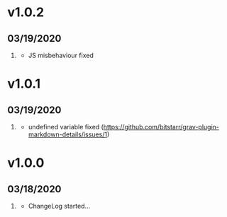 # v1.0.2
## 03/19/2020

1. [](#bugfix)
    * JS misbehaviour fixed

# v1.0.1
## 03/19/2020

1. [](#bugfix)
    * undefined variable fixed (https://github.com/bitstarr/grav-plugin-markdown-details/issues/1)

# v1.0.0
## 03/18/2020

1. [](#new)
    * ChangeLog started...
